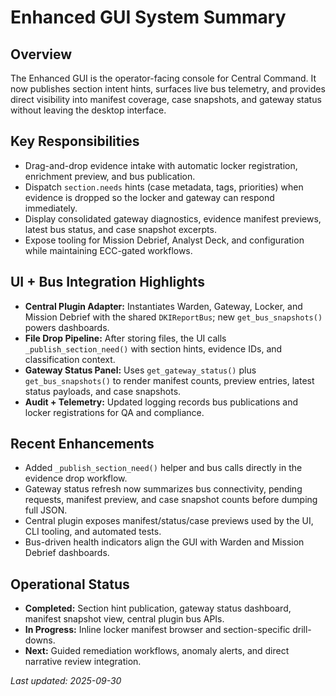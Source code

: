 ﻿# Enhanced GUI System Summary

## Overview
The Enhanced GUI is the operator-facing console for Central Command. It now publishes section intent hints, surfaces live bus telemetry, and provides direct visibility into manifest coverage, case snapshots, and gateway status without leaving the desktop interface.

## Key Responsibilities
- Drag-and-drop evidence intake with automatic locker registration, enrichment preview, and bus publication.
- Dispatch `section.needs` hints (case metadata, tags, priorities) when evidence is dropped so the locker and gateway can respond immediately.
- Display consolidated gateway diagnostics, evidence manifest previews, latest bus status, and case snapshot excerpts.
- Expose tooling for Mission Debrief, Analyst Deck, and configuration while maintaining ECC-gated workflows.

## UI + Bus Integration Highlights
- **Central Plugin Adapter:** Instantiates Warden, Gateway, Locker, and Mission Debrief with the shared `DKIReportBus`; new `get_bus_snapshots()` powers dashboards.
- **File Drop Pipeline:** After storing files, the UI calls `_publish_section_need()` with section hints, evidence IDs, and classification context.
- **Gateway Status Panel:** Uses `get_gateway_status()` plus `get_bus_snapshots()` to render manifest counts, preview entries, latest status payloads, and case snapshots.
- **Audit + Telemetry:** Updated logging records bus publications and locker registrations for QA and compliance.

## Recent Enhancements
- Added `_publish_section_need()` helper and bus calls directly in the evidence drop workflow.
- Gateway status refresh now summarizes bus connectivity, pending requests, manifest preview, and case snapshot counts before dumping full JSON.
- Central plugin exposes manifest/status/case previews used by the UI, CLI tooling, and automated tests.
- Bus-driven health indicators align the GUI with Warden and Mission Debrief dashboards.

## Operational Status
- **Completed:** Section hint publication, gateway status dashboard, manifest snapshot view, central plugin bus APIs.
- **In Progress:** Inline locker manifest browser and section-specific drill-downs.
- **Next:** Guided remediation workflows, anomaly alerts, and direct narrative review integration.

*Last updated: 2025-09-30*
